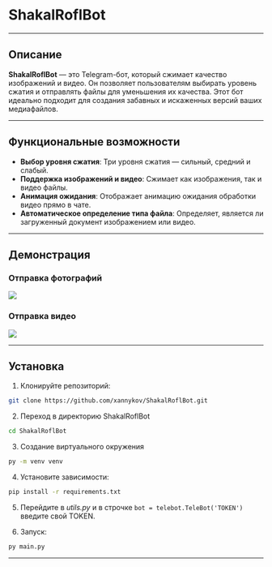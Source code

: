 # ShakalRoflBot
___
## Описание
**ShakalRoflBot** — это Telegram-бот, который сжимает качество изображений и видео. Он позволяет пользователям выбирать уровень сжатия и отправлять файлы для уменьшения их качества. Этот бот идеально подходит для создания забавных и искаженных версий ваших медиафайлов.
___
## Функциональные возможности

* **Выбор уровня сжатия**: Три уровня сжатия — сильный, средний и слабый.
* **Поддержка изображений и видео**: Сжимает как изображения, так и видео файлы.
* **Анимация ожидания**: Отображает анимацию ожидания обработки видео прямо в чате.
* **Автоматическое определение типа файла**: Определяет, является ли загруженный документ изображением или видео.
___
## Демонстрация

### Отправка фотографий
<img src="https://github.com/xannykov/ShakalRoflBot/blob/main/demonstration/demonstration_1.gif"/>

### Отправка видео
<img src="https://github.com/xannykov/ShakalRoflBot/blob/main/demonstration/demonstration_2.gif"/>

___
## Установка

1. Клонируйте репозиторий:

  ```sh
  git clone https://github.com/xannykov/ShakalRoflBot.git
  ```

2. Переход в директорию ShakalRoflBot

  ```sh
  cd ShakalRoflBot
  ```

3. Создание виртуального окружения

  ```sh
  py -m venv venv
  ```

4. Установите зависимости:

  ```sh
  pip install -r requirements.txt
  ```

5. Перейдите в *utils.py* и в строчке ```bot = telebot.TeleBot('TOKEN')``` введите свой TOKEN.

6. Запуск:
   
  ```sh
  py main.py
  ```
___